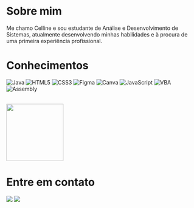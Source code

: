 # Sobre mim

Me chamo Celline e sou estudante de Análise e Desenvolvimento de Sistemas, atualmente desenvolvendo minhas habilidades e à procura de uma primeira experiência profissional.

# Conhecimentos
![Java](https://img.shields.io/badge/java-%23ED8B00.svg?style=for-the-badge&logo=openjdk&logoColor=white)
![HTML5](https://img.shields.io/badge/html5-%23E34F26.svg?style=for-the-badge&logo=html5&logoColor=white)
![CSS3](https://img.shields.io/badge/css3-%231572B6.svg?style=for-the-badge&logo=css3&logoColor=white)
![Figma](https://img.shields.io/badge/figma-%23F24E1E.svg?style=for-the-badge&logo=figma&logoColor=white)
![Canva](https://img.shields.io/badge/Canva-%2300C4CC.svg?style=for-the-badge&logo=Canva&logoColor=white)
![JavaScript](https://img.shields.io/badge/javascript-%23323330.svg?style=for-the-badge&logo=javascript&logoColor=%23F7DF1E)
![VBA](https://img.shields.io/badge/-VBA-333333?style=flat&logo=VBA&logoColor=1572B6)
![Assembly](https://img.shields.io/badge/-Assembly-333333?style=flat&logo=Assembly&logoColor=1572B6)

<br/>

<img height="150em" src="https://github-readme-stats.vercel.app/api/top-langs/?username=cellineb&langs_count=10&count_private=true&hide_border=true&theme=dracula&layout=compact"/>

  
# Entre em contato
<a href="https://www.linkedin.com/in/cellinebitencourt/" target="blank"><img src="https://custom-icon-badges.demolab.com/badge/-LinkedIn-808080?style=for-the-badge&logo=linkedin&logoColor=white"></a>
<img src="https://custom-icon-badges.demolab.com/badge/cellinebitencourt@gmail.com-808080?style=for-the-badge&logo=mention&logoColor=white"> 
	

